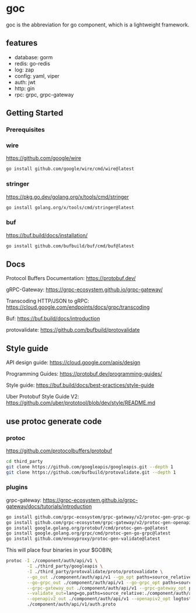 # goc

goc is the abbreviation for go component, which is a lightweight framework.

## features

* database: gorm
* redis: go-redis
* log: zap
* config: yaml, viper
* auth: jwt
* http: gin
* rpc: grpc, grpc-gateway

## Getting Started

### Prerequisites

### wire

<https://github.com/google/wire>

```bash
go install github.com/google/wire/cmd/wire@latest
```

### stringer

<https://pkg.go.dev/golang.org/x/tools/cmd/stringer>

```bash
go install golang.org/x/tools/cmd/stringer@latest
```

### buf

<https://buf.build/docs/installation/>

```bash
go install github.com/bufbuild/buf/cmd/buf@latest
```

## Docs

Protocol Buffers Documentation: <https://protobuf.dev/>

gRPC-Gateway: <https://grpc-ecosystem.github.io/grpc-gateway/>

Transcoding HTTP/JSON to gRPC: <https://cloud.google.com/endpoints/docs/grpc/transcoding>

Buf: <https://buf.build/docs/introduction>

protovalidate: <https://github.com/bufbuild/protovalidate>

## Style guide

API design guide: <https://cloud.google.com/apis/design>

Programming Guides: <https://protobuf.dev/programming-guides/>

Style guide: <https://buf.build/docs/best-practices/style-guide>

Uber Protobuf Style Guide V2: <https://github.com/uber/prototool/blob/dev/style/README.md>

## use protoc generate code

### protoc

<https://github.com/protocolbuffers/protobuf>

```bash
cd third_party
git clone https://github.com/googleapis/googleapis.git --depth 1
git clone https://github.com/bufbuild/protovalidate.git --depth 1
```

### plugins

grpc-gateway: <https://grpc-ecosystem.github.io/grpc-gateway/docs/tutorials/introduction>

```bash
go install github.com/grpc-ecosystem/grpc-gateway/v2/protoc-gen-grpc-gateway@latest
go install github.com/grpc-ecosystem/grpc-gateway/v2/protoc-gen-openapiv2@latest
go install google.golang.org/protobuf/cmd/protoc-gen-go@latest
go install google.golang.org/grpc/cmd/protoc-gen-go-grpc@latest
go install github.com/envoyproxy/protoc-gen-validate@latest
```

This will place four binaries in your $GOBIN;

```bash
protoc -I ./component/auth/api/v1 \
		-I ./third_party/googleapis \
		-I ./third_party/protovalidate/proto/protovalidate \
		--go_out ./component/auth/api/v1 --go_opt paths=source_relative \
		--go-grpc_out ./component/auth/api/v1 --go-grpc_opt paths=source_relative \
		--grpc-gateway_out ./component/auth/api/v1 --grpc-gateway_opt paths=source_relative \
		--validate_out=lang=go,paths=source_relative:./component/auth/api/v1 \
		--openapiv2_out ./component/auth/api/v1 --openapiv2_opt logtostderr=true --openapiv2_opt use_go_templates=true \
		./component/auth/api/v1/auth.proto
```
